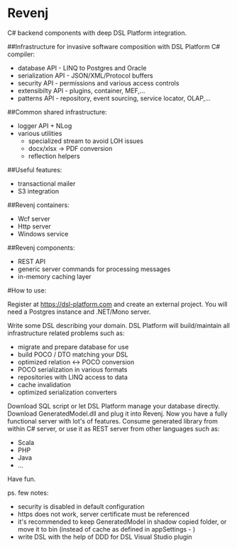 Revenj
======
C# backend components with deep DSL Platform integration.

##Infrastructure for invasive software composition with DSL Platform C# compiler:

 * database API - LINQ to Postgres and Oracle
 * serialization API - JSON/XML/Protocol buffers
 * security API - permissions and various access controls
 * extensibilty API - plugins, container, MEF,...
 * patterns API - repository, event sourcing, service locator, OLAP,...

##Common shared infrastructure:

 * logger API + NLog
 * various utilities
	* specialized stream to avoid LOH issues
	* docx/xlsx -> PDF conversion
	* reflection helpers

##Useful features:

 * transactional mailer
 * S3 integration

##Revenj containers:

 * Wcf server
 * Http server
 * Windows service
 
##Revenj components:

 * REST API
 * generic server commands for processing messages
 * in-memory caching layer


#How to use:

Register at https://dsl-platform.com and create an external project. You will need a Postgres instance and .NET/Mono server.

Write some DSL describing your domain. DSL Platform will build/maintain all infrastructure related problems such as:

 * migrate and prepare database for use
 * build POCO / DTO matching your DSL
 * optimized relation <-> POCO conversion
 * POCO serialization in various formats
 * repositories with LINQ access to data
 * cache invalidation
 * optimized serialization converters

Download SQL script or let DSL Platform manage your database directly. Download GeneratedModel.dll and plug it into Revenj.
Now you have a fully functional server with lot's of features. 
Consume generated library from within C# server, or use it as REST server from other languages such as:

 * Scala
 * PHP
 * Java
 * ...

Have fun.

ps. few notes:

 * security is disabled in default configuration
 * https does not work, server certificate must be referenced
 * it's recommended to keep GeneratedModel in shadow copied folder, or move it to bin (instead of cache as defined in appSettings - <add key="ServerAssembly" value="cache\GeneratedModel.dll" />)
 * write DSL with the help of DDD for DSL Visual Studio plugin